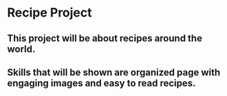 # Recipe Project

## This project will be about recipes around the world.

## Skills that will be shown are organized page with engaging images and easy to read recipes.